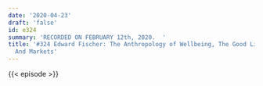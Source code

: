 ```yaml
---
date: '2020-04-23'
draft: 'false'
id: e324
summary: 'RECORDED ON FEBRUARY 12th, 2020.  '
title: '#324 Edward Fischer: The Anthropology of Wellbeing, The Good Life, Values,
  And Markets'
---
```

{{< episode >}}
